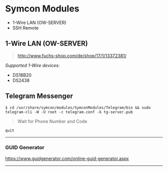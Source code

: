 Symcon Modules
==============
* 1-Wire LAN (OW-SERVER)
* SSH Remote

## 1-Wire LAN (OW-SERVER)
> http://www.fuchs-shop.com/de/shop/17/1/13372381/

_Supported 1-Wire devices:_
* DS18B20
* DS2438

## Telegram Messenger

`$ cd /usr/share/symcon/modules/SymconModules/Telegram/bin &&
sudo telegram-cli -W -U root -c telegram.conf -k tg-server.pub`
> Wait for Phone Number and Code

`quit`

***
### GUID Generator
https://www.guidgenerator.com/online-guid-generator.aspx
***